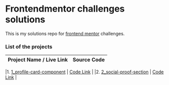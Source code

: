 # Frontendmentor challenges solutions
This is my solutions repo for [frontend mentor](https://www.frontendmentor.io/) challenges.

### List of the projects


| Project Name  /  Live Link                              | Source Code                                                  |
| ------------------------------------------------------------ | ------------------------------------------------------------ |

|1. [1_profile-card-component](https://front-end-mentor-challenges-1.cedgarcia.vercel.app/)  | [Code Link](https://github.com/CedGarcia/FrontEndMentorSolutions/tree/master/1_profile-card-component-main) |
|2. [2_social-proof-section](https://front-end-mentor-solutions-2.cedgarcia.vercel.app/)  | [Code Link](https://github.com/CedGarcia/FrontEndMentorSolutions/tree/master/2_social-proof-section-master) |
